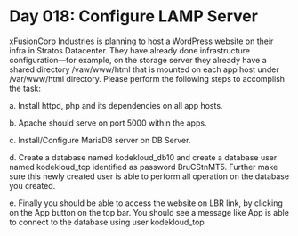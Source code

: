# Day 018: Configure LAMP Server
xFusionCorp Industries is planning to host a WordPress website on their infra in Stratos Datacenter. They have already done infrastructure configuration—for example, on the storage server they already have a shared directory /vaw/www/html that is mounted on each app host under /var/www/html directory. Please perform the following steps to accomplish the task:



a. Install httpd, php and its dependencies on all app hosts.


b. Apache should serve on port 5000 within the apps.


c. Install/Configure MariaDB server on DB Server.


d. Create a database named kodekloud_db10 and create a database user named kodekloud_top identified as password BruCStnMT5. Further make sure this newly created user is able to perform all operation on the database you created.


e. Finally you should be able to access the website on LBR link, by clicking on the App button on the top bar. You should see a message like App is able to connect to the database using user kodekloud_top